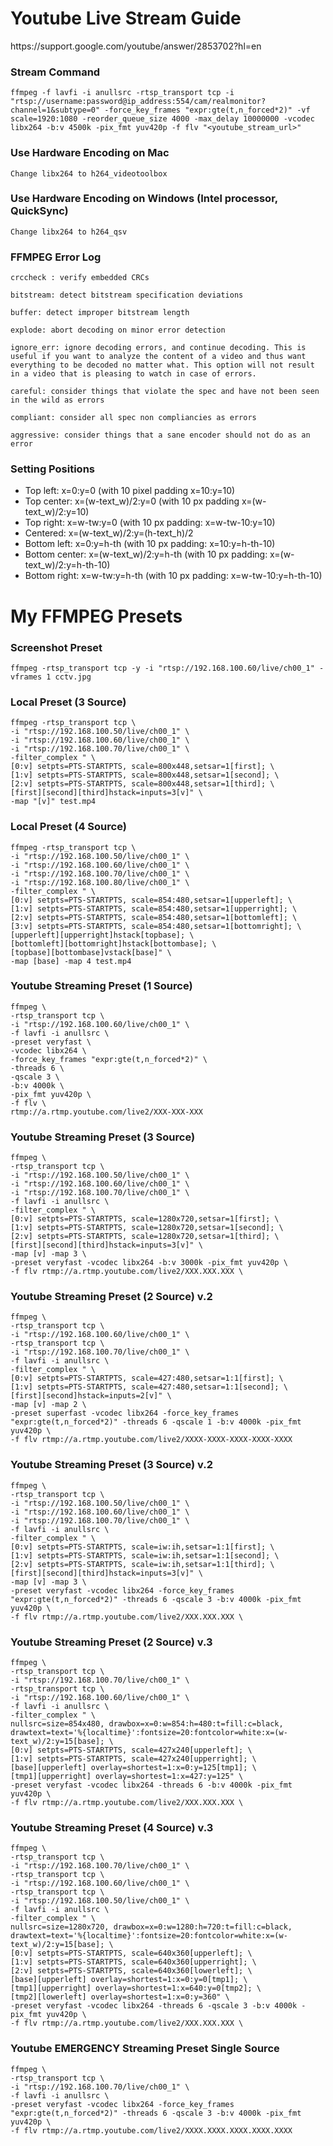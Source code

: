 <h1>Youtube Live Stream Guide</h1>
https://support.google.com/youtube/answer/2853702?hl=en


<h3>Stream Command</h3>

```
ffmpeg -f lavfi -i anullsrc -rtsp_transport tcp -i "rtsp://username:password@ip_address:554/cam/realmonitor?channel=1&subtype=0" -force_key_frames "expr:gte(t,n_forced*2)" -vf scale=1920:1080 -reorder_queue_size 4000 -max_delay 10000000 -vcodec libx264 -b:v 4500k -pix_fmt yuv420p -f flv "<youtube_stream_url>"
```

<h3>Use Hardware Encoding on Mac</h3>

```
Change libx264 to h264_videotoolbox
```

<h3>Use Hardware Encoding on Windows (Intel processor, QuickSync)</h3>

```
Change libx264 to h264_qsv
```

<h3>FFMPEG Error Log</h3>

```
crccheck : verify embedded CRCs

bitstream: detect bitstream specification deviations

buffer: detect improper bitstream length

explode: abort decoding on minor error detection

ignore_err: ignore decoding errors, and continue decoding. This is useful if you want to analyze the content of a video and thus want everything to be decoded no matter what. This option will not result in a video that is pleasing to watch in case of errors.

careful: consider things that violate the spec and have not been seen in the wild as errors

compliant: consider all spec non compliancies as errors

aggressive: consider things that a sane encoder should not do as an error
```

<h3>Setting Positions</h3>


* Top left: x=0:y=0 (with 10 pixel padding x=10:y=10)
* Top center: x=(w-text_w)/2:y=0 (with 10 px padding x=(w-text_w)/2:y=10)
* Top right: x=w-tw:y=0 (with 10 px padding: x=w-tw-10:y=10)
* Centered: x=(w-text_w)/2:y=(h-text_h)/2
* Bottom left: x=0:y=h-th (with 10 px padding: x=10:y=h-th-10)
* Bottom center: x=(w-text_w)/2:y=h-th (with 10 px padding: x=(w-text_w)/2:y=h-th-10)
* Bottom right: x=w-tw:y=h-th (with 10 px padding: x=w-tw-10:y=h-th-10)


<h1>My FFMPEG Presets</h1>

<h3>Screenshot Preset</h3>

```
ffmpeg -rtsp_transport tcp -y -i "rtsp://192.168.100.60/live/ch00_1" -vframes 1 cctv.jpg
```

<h3>Local Preset (3 Source)</h3>

```
ffmpeg -rtsp_transport tcp \
-i "rtsp://192.168.100.50/live/ch00_1" \
-i "rtsp://192.168.100.60/live/ch00_1" \
-i "rtsp://192.168.100.70/live/ch00_1" \
-filter_complex " \
[0:v] setpts=PTS-STARTPTS, scale=800x448,setsar=1[first]; \
[1:v] setpts=PTS-STARTPTS, scale=800x448,setsar=1[second]; \
[2:v] setpts=PTS-STARTPTS, scale=800x448,setsar=1[third]; \
[first][second][third]hstack=inputs=3[v]" \
-map "[v]" test.mp4
```

<h3>Local Preset (4 Source)</h3>

```
ffmpeg -rtsp_transport tcp \
-i "rtsp://192.168.100.50/live/ch00_1" \
-i "rtsp://192.168.100.60/live/ch00_1" \
-i "rtsp://192.168.100.70/live/ch00_1" \
-i "rtsp://192.168.100.80/live/ch00_1" \
-filter_complex " \
[0:v] setpts=PTS-STARTPTS, scale=854:480,setsar=1[upperleft]; \
[1:v] setpts=PTS-STARTPTS, scale=854:480,setsar=1[upperright]; \
[2:v] setpts=PTS-STARTPTS, scale=854:480,setsar=1[bottomleft]; \
[3:v] setpts=PTS-STARTPTS, scale=854:480,setsar=1[bottomright]; \
[upperleft][upperright]hstack[topbase]; \
[bottomleft][bottomright]hstack[bottombase]; \
[topbase][bottombase]vstack[base]" \
-map [base] -map 4 test.mp4
```

<h3>Youtube Streaming Preset (1 Source)</h3>

```
ffmpeg \
-rtsp_transport tcp \
-i "rtsp://192.168.100.60/live/ch00_1" \
-f lavfi -i anullsrc \
-preset veryfast \
-vcodec libx264 \
-force_key_frames "expr:gte(t,n_forced*2)" \
-threads 6 \
-qscale 3 \
-b:v 4000k \
-pix_fmt yuv420p \
-f flv \
rtmp://a.rtmp.youtube.com/live2/XXX-XXX-XXX
```

<h3>Youtube Streaming Preset (3 Source)</h3>

```
ffmpeg \
-rtsp_transport tcp \
-i "rtsp://192.168.100.50/live/ch00_1" \
-i "rtsp://192.168.100.60/live/ch00_1" \
-i "rtsp://192.168.100.70/live/ch00_1" \
-f lavfi -i anullsrc \
-filter_complex " \
[0:v] setpts=PTS-STARTPTS, scale=1280x720,setsar=1[first]; \
[1:v] setpts=PTS-STARTPTS, scale=1280x720,setsar=1[second]; \
[2:v] setpts=PTS-STARTPTS, scale=1280x720,setsar=1[third]; \
[first][second][third]hstack=inputs=3[v]" \
-map [v] -map 3 \
-preset veryfast -vcodec libx264 -b:v 3000k -pix_fmt yuv420p \
-f flv rtmp://a.rtmp.youtube.com/live2/XXX.XXX.XXX \
```
<h3>Youtube Streaming Preset (2 Source) v.2</h3>

```
ffmpeg \
-rtsp_transport tcp \
-i "rtsp://192.168.100.60/live/ch00_1" \
-rtsp_transport tcp \
-i "rtsp://192.168.100.70/live/ch00_1" \
-f lavfi -i anullsrc \
-filter_complex " \
[0:v] setpts=PTS-STARTPTS, scale=427:480,setsar=1:1[first]; \
[1:v] setpts=PTS-STARTPTS, scale=427:480,setsar=1:1[second]; \
[first][second]hstack=inputs=2[v]" \
-map [v] -map 2 \
-preset superfast -vcodec libx264 -force_key_frames "expr:gte(t,n_forced*2)" -threads 6 -qscale 1 -b:v 4000k -pix_fmt yuv420p \
-f flv rtmp://a.rtmp.youtube.com/live2/XXXX-XXXX-XXXX-XXXX-XXXX
```

<h3>Youtube Streaming Preset (3 Source) v.2</h3>

```
ffmpeg \
-rtsp_transport tcp \
-i "rtsp://192.168.100.50/live/ch00_1" \
-i "rtsp://192.168.100.60/live/ch00_1" \
-i "rtsp://192.168.100.70/live/ch00_1" \
-f lavfi -i anullsrc \
-filter_complex " \
[0:v] setpts=PTS-STARTPTS, scale=iw:ih,setsar=1:1[first]; \
[1:v] setpts=PTS-STARTPTS, scale=iw:ih,setsar=1:1[second]; \
[2:v] setpts=PTS-STARTPTS, scale=iw:ih,setsar=1:1[third]; \
[first][second][third]hstack=inputs=3[v]" \
-map [v] -map 3 \
-preset veryfast -vcodec libx264 -force_key_frames "expr:gte(t,n_forced*2)" -threads 6 -qscale 3 -b:v 4000k -pix_fmt yuv420p \
-f flv rtmp://a.rtmp.youtube.com/live2/XXX.XXX.XXX \
```

<h3>Youtube Streaming Preset (2 Source) v.3</h3>

```
ffmpeg \
-rtsp_transport tcp \
-i "rtsp://192.168.100.70/live/ch00_1" \
-rtsp_transport tcp \
-i "rtsp://192.168.100.60/live/ch00_1" \
-f lavfi -i anullsrc \
-filter_complex " \
nullsrc=size=854x480, drawbox=x=0:w=854:h=480:t=fill:c=black, drawtext=text='%{localtime}':fontsize=20:fontcolor=white:x=(w-text_w)/2:y=15[base]; \
[0:v] setpts=PTS-STARTPTS, scale=427x240[upperleft]; \
[1:v] setpts=PTS-STARTPTS, scale=427x240[upperright]; \
[base][upperleft] overlay=shortest=1:x=0:y=125[tmp1]; \
[tmp1][upperright] overlay=shortest=1:x=427:y=125" \
-preset veryfast -vcodec libx264 -threads 6 -b:v 4000k -pix_fmt yuv420p \
-f flv rtmp://a.rtmp.youtube.com/live2/XXX.XXX.XXX \
```

<h3>Youtube Streaming Preset (4 Source) v.3</h3>

```
ffmpeg \
-rtsp_transport tcp \
-i "rtsp://192.168.100.70/live/ch00_1" \
-rtsp_transport tcp \
-i "rtsp://192.168.100.60/live/ch00_1" \
-rtsp_transport tcp \
-i "rtsp://192.168.100.50/live/ch00_1" \
-f lavfi -i anullsrc \
-filter_complex " \
nullsrc=size=1280x720, drawbox=x=0:w=1280:h=720:t=fill:c=black, drawtext=text='%{localtime}':fontsize=20:fontcolor=white:x=(w-text_w)/2:y=15[base]; \
[0:v] setpts=PTS-STARTPTS, scale=640x360[upperleft]; \
[1:v] setpts=PTS-STARTPTS, scale=640x360[upperright]; \
[2:v] setpts=PTS-STARTPTS, scale=640x360[lowerleft]; \
[base][upperleft] overlay=shortest=1:x=0:y=0[tmp1]; \
[tmp1][upperright] overlay=shortest=1:x=640:y=0[tmp2]; \
[tmp2][lowerleft] overlay=shortest=1:x=0:y=360" \
-preset veryfast -vcodec libx264 -threads 6 -qscale 3 -b:v 4000k -pix_fmt yuv420p \
-f flv rtmp://a.rtmp.youtube.com/live2/XXX.XXX.XXX \
```

<h3>Youtube EMERGENCY Streaming Preset Single Source</h3>

```
ffmpeg \
-rtsp_transport tcp \
-i "rtsp://192.168.100.70/live/ch00_1" \
-f lavfi -i anullsrc \
-preset veryfast -vcodec libx264 -force_key_frames "expr:gte(t,n_forced*2)" -threads 6 -qscale 3 -b:v 4000k -pix_fmt yuv420p \
-f flv rtmp://a.rtmp.youtube.com/live2/XXXX.XXXX.XXXX.XXXX.XXXX
```


